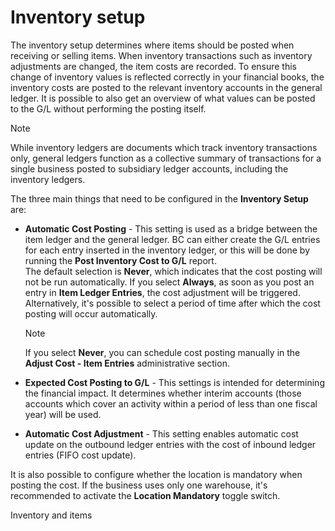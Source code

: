 # Inventory setup

The inventory setup determines where items should be posted when receiving or selling items. When inventory transactions such as inventory adjustments are changed, the item costs are recorded. To ensure this change of inventory values is reflected correctly in your financial books, the inventory costs are posted to the relevant inventory accounts in the general ledger. It is possible to also get an overview of what values can be posted to the G/L without performing the posting itself. 

> [!Note]
> While inventory ledgers are documents which track inventory transactions only, general ledgers function as a collective summary of transactions for a single business posted to subsidiary ledger accounts, including the inventory ledgers. 

The three main things that need to be configured in the **Inventory Setup** are:

- **Automatic Cost Posting** - This setting is used as a bridge between the item ledger and the general ledger. BC can either create the G/L entries for each entry inserted in the inventory ledger, or this will be done by running the **Post Inventory Cost to G/L** report.     
    The default selection is **Never**, which indicates that the cost posting will not be run automatically. If you select **Always**, as soon as you post an entry in **Item Ledger Entries**, the cost adjustment will be triggered. Alternatively, it's possible to select a period of time after which the cost posting will occur automatically.
    
    > [!Note]
    > If you select **Never**, you can schedule cost posting manually in the **Adjust Cost - Item Entries** administrative section.


- **Expected Cost Posting to G/L** - This settings is intended for determining the financial impact. It determines whether interim accounts (those accounts which cover an activity within a period of less than one fiscal year) will be used. 


- **Automatic Cost Adjustment** - This setting enables automatic cost update on the outbound ledger entries with the cost of inbound ledger entries (FIFO cost update).

It is also possible to configure whether the location is mandatory when posting the cost. If the business uses only one warehouse, it's recommended to activate the **Location Mandatory** toggle switch.



Inventory and items

